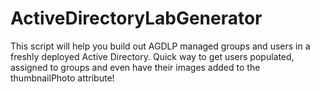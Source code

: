 # ActiveDirectoryLabGenerator
This script will help you build out AGDLP managed groups and users in a freshly deployed Active Directory. Quick way to get users populated, assigned to groups and even have their images added to the thumbnailPhoto attribute!


